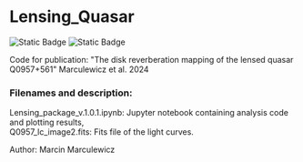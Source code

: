 # Lensing_Quasar
![Static Badge](https://img.shields.io/badge/Python-blue) ![Static Badge](https://img.shields.io/badge/Reverberation_mapping-black)


Code for publication: "The disk reverberation mapping of the lensed quasar Q0957+561" Marculewicz et al. 2024

### Filenames and description:
Lensing_package_v.1.0.1.ipynb: Jupyter notebook containing analysis code and plotting results,\
Q0957_lc_image2.fits: Fits file of the light curves.

Author: Marcin Marculewicz

